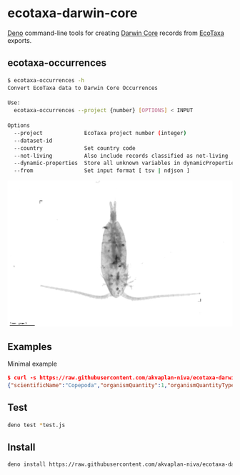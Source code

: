 # ecotaxa-darwin-core

[Deno](https://deno.land) command-line tools for creating
[Darwin Core](https://dwc.tdwg.org/terms/) records from
[EcoTaxa](https://ecotaxa.obs-vlfr.fr/) exports.

## ecotaxa-occurrences

```sh
$ ecotaxa-occurrences -h
Convert EcoTaxa data to Darwin Core Occurrences

Use:
  ecotaxa-occurrences --project {number} [OPTIONS] < INPUT

Options
  --project             EcoTaxa project number (integer)
  --dataset-id
  --country             Set country code
  --not-living          Also include records classified as not-living
  --dynamic-properties  Store all unknown variables in dynamicProperties
  --from                Set input format [ tsv | ndjson ]

```

![Calanoida](3717.jpg)

## Examples

Minimal example

```json
$ curl -s https://raw.githubusercontent.com/akvaplan-niva/ecotaxa-darwin-core/main/testdata/ecotaxa-doi-export-1-line.tsv | ecotaxa-occurrences --project 818
{"scientificName":"Copepoda","organismQuantity":1,"organismQuantityType":"individuals","occurrenceStatus":"present","eventDate":"2017-08-31T11:11:11Z","fieldNumber":"n1_12m_dive_autumn_2017_large","catalogNumber":"n1_12m_dive_autumn_2017_large_tot_1_2","locality":"n1","basisOfRecord":"MachineObservation","verbatimEventDate":"20170831T111111","decimalLongitude":-14.78215,"decimalLatitude":78.375417,"maximumDepthInMeters":12,"minimumDepthInMeters":12,"samplingProtocol":"dive","sampleSizeValue":99999,"sampleSizeUnit":"m3","samplingEffort":"100 µm mesh","occurrenceID":"288a98e6-ee9f-5171-afaf-f9b61dd0af4d","datasetID":"16c02403-3bca-59d2-b057-c0c40958827b","eventID":"8753512a-b0bc-5480-a947-a9a0a5111853","parentEventID":"16c02403-3bca-59d2-b057-c0c40958827b","countryCode":"NO","geodeticDatum":"WGS84","coordinateUncertaintyInMeters":30,"dateIdentified":"2018-05-14T00:00:00Z","identificationVerificationStatus":"validated","identificationRemarks":"living>Eukaryota>Opisthokonta>Holozoa>Metazoa>Arthropoda>Crustacea>Maxillopoda>Copepoda","identifiedBy":"https://ecotaxa.obs-vlfr.fr | User Name"}
```

## Test

```sh
deno test *test.js
```

## Install

```sh
deno install https://raw.githubusercontent.com/akvaplan-niva/ecotaxa-darwin-core/main/ecotaxa-occurrences.js
```

